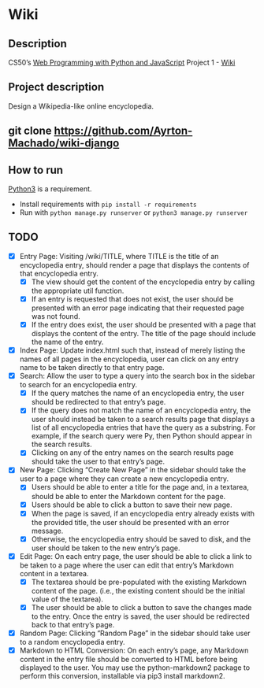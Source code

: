 # Wiki
## Description
CS50’s [Web Programming with Python and JavaScript](https://cs50.harvard.edu/web/2020/) Project 1 - [Wiki](https://cs50.harvard.edu/web/2020/projects/1/wiki)

## Project description
Design a Wikipedia-like online encyclopedia.

## git clone https://github.com/Ayrton-Machado/wiki-django

## How to run
[Python3](https://www.python.org/) is a requirement.  
- Install requirements with `pip install -r requirements`
- Run with `python manage.py runserver` or `python3 manage.py runserver`

## TODO
- [X] Entry Page: Visiting /wiki/TITLE, where TITLE is the title of an encyclopedia entry, should render a page that displays the contents of that encyclopedia entry.
  - [X] The view should get the content of the encyclopedia entry by calling the appropriate util function.
  - [X] If an entry is requested that does not exist, the user should be presented with an error page indicating that their requested page was not found.
  - [X] If the entry does exist, the user should be presented with a page that displays the content of the entry. The title of the page should include the name of the entry.
- [X] Index Page: Update index.html such that, instead of merely listing the names of all pages in the encyclopedia, user can click on any entry name to be taken directly to that entry page.
- [X] Search: Allow the user to type a query into the search box in the sidebar to search for an encyclopedia entry.
  - [X] If the query matches the name of an encyclopedia entry, the user should be redirected to that entry’s page.
  - [X] If the query does not match the name of an encyclopedia entry, the user should instead be taken to a search results page that displays a list of all encyclopedia entries that have the query as a substring. For example, if the search query were Py, then Python should appear in the search results.
  - [X] Clicking on any of the entry names on the search results page should take the user to that entry’s page.
- [X] New Page: Clicking “Create New Page” in the sidebar should take the user to a page where they can create a new encyclopedia entry.
  - [X] Users should be able to enter a title for the page and, in a textarea, should be able to enter the Markdown content for the page.
  - [X] Users should be able to click a button to save their new page.
  - [X] When the page is saved, if an encyclopedia entry already exists with the provided title, the user should be presented with an error message.
  - [X] Otherwise, the encyclopedia entry should be saved to disk, and the user should be taken to the new entry’s page.
- [X] Edit Page: On each entry page, the user should be able to click a link to be taken to a page where the user can edit that entry’s Markdown content in a textarea.
  - [X] The textarea should be pre-populated with the existing Markdown content of the page. (i.e., the existing content should be the initial value of the textarea).
  - [X] The user should be able to click a button to save the changes made to the entry. Once the entry is saved, the user should be redirected back to that entry’s page.
- [X] Random Page: Clicking “Random Page” in the sidebar should take user to a random encyclopedia entry.
- [X] Markdown to HTML Conversion: On each entry’s page, any Markdown content in the entry file should be converted to HTML before being displayed to the user. You may use the python-markdown2 package to perform this conversion, installable via pip3 install markdown2.
